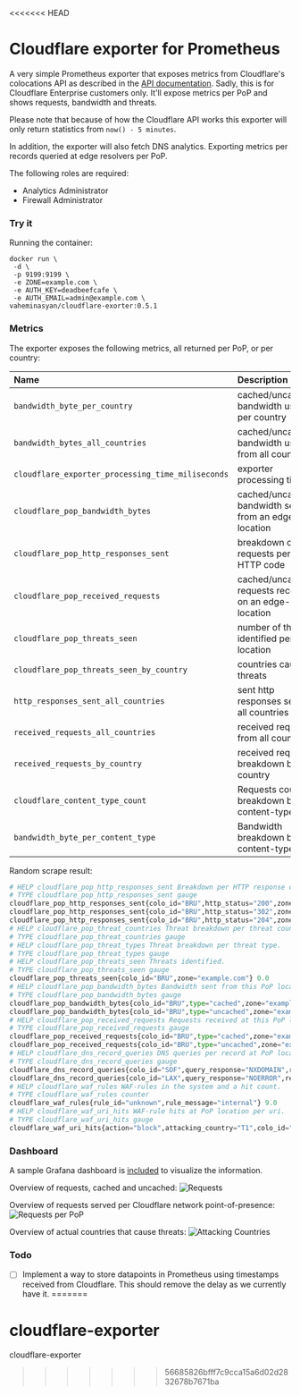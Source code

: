 <<<<<<< HEAD
# Cloudflare exporter for Prometheus

A very simple Prometheus exporter that exposes metrics from Cloudflare's colocations API as described in the [API documentation](https://api.cloudflare.com/#zone-analytics-analytics-by-co-locations). Sadly, this is for Cloudflare Enterprise customers only.
It'll expose metrics per PoP and shows requests, bandwidth and threats.

Please note that because of how the Cloudflare API works this exporter will only return statistics from `now() - 5 minutes`.

In addition, the exporter will also fetch DNS analytics. Exporting metrics per records queried at edge resolvers per PoP.

The following roles are required:

* Analytics Administrator
* Firewall Administrator

### Try it

Running the container:

```
docker run \
 -d \
 -p 9199:9199 \                                                    
 -e ZONE=example.com \
 -e AUTH_KEY=deadbeefcafe \
 -e AUTH_EMAIL=admin@example.com \
vaheminasyan/cloudflare-exorter:0.5.1
```

### Metrics
The exporter exposes the following metrics, all returned per PoP, or per country:


| Name                                              | Description                                             |  Type |
|:--------------------------------------------------|:--------------------------------------------------------|:-----:|
| `bandwidth_byte_per_country`                      | cached/uncached bandwidth used per country              | gauge |
| `bandwidth_bytes_all_countries`                   | cached/uncached bandwidth used from all countries       | gauge |
| `cloudflare_exporter_processing_time_miliseconds` | exporter processing time                                | gauge |
| `cloudflare_pop_bandwidth_bytes`                  | cached/uncached bandwidth sent from an edge-location    | gauge |
| `cloudflare_pop_http_responses_sent`              | breakdown of requests per HTTP code                     | gauge |
| `cloudflare_pop_received_requests`                | cached/uncached requests received on an edge-location   | gauge |
| `cloudflare_pop_threats_seen`                     | number of threats identified per location               | gauge |
| `cloudflare_pop_threats_seen_by_country`          | countries causing threats                               | gauge |
| `http_responses_sent_all_countries`               | sent http responses sent to all countries               | gauge |
| `received_requests_all_countries`                 | received requests from all countries                    | gauge |
| `received_requests_by_country`                    | received requests breakdown by country                  | gauge |
| `cloudflare_content_type_count`                   | Requests count breakdown by content-type                | gauge |
| `bandwidth_byte_per_content_type`                 | Bandwidth breakdown by content-type                     | gauge |


Random scrape result:

```python
# HELP cloudflare_pop_http_responses_sent Breakdown per HTTP response code.
# TYPE cloudflare_pop_http_responses_sent gauge
cloudflare_pop_http_responses_sent{colo_id="BRU",http_status="200",zone="example.com"} 25.0
cloudflare_pop_http_responses_sent{colo_id="BRU",http_status="302",zone="example.com"} 1.0
cloudflare_pop_http_responses_sent{colo_id="BRU",http_status="204",zone="example.com"} 2.0
# HELP cloudflare_pop_threat_countries Threat breakdown per threat country.
# TYPE cloudflare_pop_threat_countries gauge
# HELP cloudflare_pop_threat_types Threat breakdown per threat type.
# TYPE cloudflare_pop_threat_types gauge
# HELP cloudflare_pop_threats_seen Threats identified.
# TYPE cloudflare_pop_threats_seen gauge
cloudflare_pop_threats_seen{colo_id="BRU",zone="example.com"} 0.0
# HELP cloudflare_pop_bandwidth_bytes Bandwidth sent from this PoP location.
# TYPE cloudflare_pop_bandwidth_bytes gauge
cloudflare_pop_bandwidth_bytes{colo_id="BRU",type="cached",zone="example.com"} 404362.0
cloudflare_pop_bandwidth_bytes{colo_id="BRU",type="uncached",zone="example.com"} 68411.0
# HELP cloudflare_pop_received_requests Requests received at this PoP location.
# TYPE cloudflare_pop_received_requests gauge
cloudflare_pop_received_requests{colo_id="BRU",type="cached",zone="example.com"} 10.0
cloudflare_pop_received_requests{colo_id="BRU",type="uncached",zone="example.com"} 18.0
# HELP cloudflare_dns_record_queries DNS queries per record at PoP location.
# TYPE cloudflare_dns_record_queries gauge
cloudflare_dns_record_queries{colo_id="SOF",query_response="NXDOMAIN",record_name="qlgijqgzsd.example.com",record_type="A",zone="example.com"} 1.0
cloudflare_dns_record_queries{colo_id="LAX",query_response="NOERROR",record_name="www.example.com",record_type="A",zone="example.com"} 5.0
# HELP cloudflare_waf_rules WAF-rules in the system and a hit count.
# TYPE cloudflare_waf_rules counter
cloudflare_waf_rules{rule_id="unknown",rule_message="internal"} 9.0
# HELP cloudflare_waf_uri_hits WAF-rule hits at PoP location per uri.
# TYPE cloudflare_waf_uri_hits gauge
cloudflare_waf_uri_hits{action="block",attacking_country="T1",colo_id="OSL",host="www.example.com",method="GET",protocol="HTTP/1.1",rule_id="unknown",uri="/"} 9.0
```



### Dashboard

A sample Grafana dashboard is [included](grafana-cloudflare-dashboard.json) to visualize the information.

Overview of requests, cached and uncached:
![Requests](./docs/assets/requests_total.png)

Overview of requests served per Cloudflare network point-of-presence:
![Requests per PoP](./docs/assets/requests_per_pop.png)

Overview of actual countries that cause threats:
![Attacking Countries](./docs/assets/threats.png)

### Todo

- [ ] Implement a way to store datapoints in Prometheus using timestamps received from Cloudflare. This should remove the delay as we currently have it.
=======
# cloudflare-exporter

cloudflare-exporter
>>>>>>> 56685826bfff7c9cca15a6d02d2832678b7671ba
